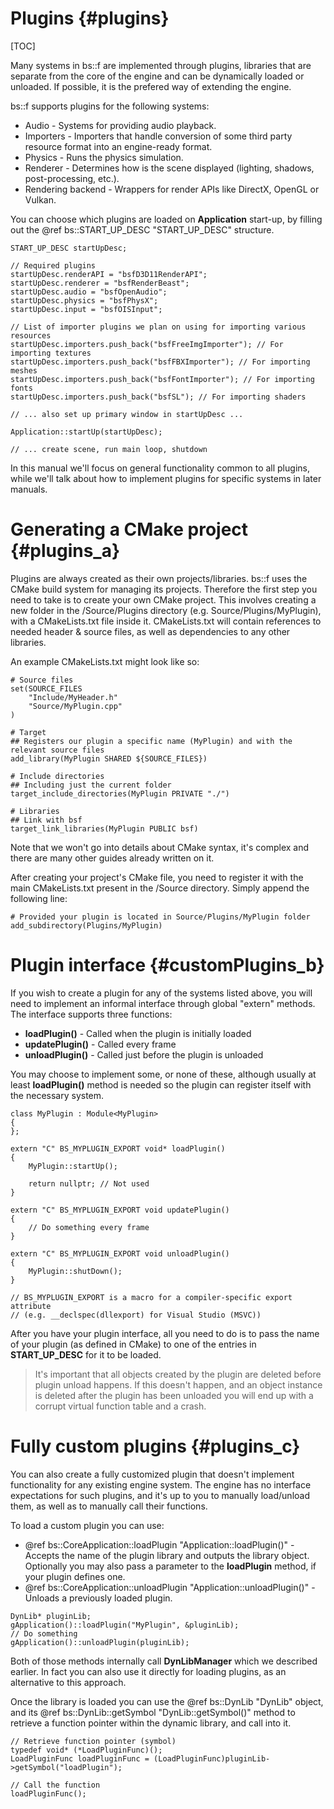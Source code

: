 Plugins						{#plugins}
===============
[TOC]

Many systems in bs::f are implemented through plugins, libraries that are separate from the core of the engine and can be dynamically loaded or unloaded. If possible, it is the prefered way of extending the engine.

bs::f supports plugins for the following systems:
 - Audio - Systems for providing audio playback.
 - Importers - Importers that handle conversion of some third party resource format into an engine-ready format.
 - Physics - Runs the physics simulation.
 - Renderer - Determines how is the scene displayed (lighting, shadows, post-processing, etc.). 
 - Rendering backend - Wrappers for render APIs like DirectX, OpenGL or Vulkan.
 
You can choose which plugins are loaded on **Application** start-up, by filling out the @ref bs::START_UP_DESC "START_UP_DESC" structure.

~~~~~~~~~~~~~{.cpp}
START_UP_DESC startUpDesc;

// Required plugins
startUpDesc.renderAPI = "bsfD3D11RenderAPI";
startUpDesc.renderer = "bsfRenderBeast";
startUpDesc.audio = "bsfOpenAudio";
startUpDesc.physics = "bsfPhysX";
startUpDesc.input = "bsfOISInput";

// List of importer plugins we plan on using for importing various resources
startUpDesc.importers.push_back("bsfFreeImgImporter"); // For importing textures
startUpDesc.importers.push_back("bsfFBXImporter"); // For importing meshes
startUpDesc.importers.push_back("bsfFontImporter"); // For importing fonts
startUpDesc.importers.push_back("bsfSL"); // For importing shaders

// ... also set up primary window in startUpDesc ...

Application::startUp(startUpDesc);

// ... create scene, run main loop, shutdown
~~~~~~~~~~~~~ 
 
In this manual we'll focus on general functionality common to all plugins, while we'll talk about how to implement plugins for specific systems in later manuals. 

# Generating a CMake project {#plugins_a}
Plugins are always created as their own projects/libraries. bs::f uses the CMake build system for managing its projects. Therefore the first step you need to take is to create your own CMake project. This involves creating a new folder in the /Source/Plugins directory (e.g. Source/Plugins/MyPlugin), with a CMakeLists.txt file inside it. CMakeLists.txt will contain references to needed header & source files, as well as dependencies to any other libraries. 
 
An example CMakeLists.txt might look like so:
~~~~~~~~~~~~~
# Source files
set(SOURCE_FILES
	"Include/MyHeader.h"
	"Source/MyPlugin.cpp"	
)

# Target
## Registers our plugin a specific name (MyPlugin) and with the relevant source files
add_library(MyPlugin SHARED ${SOURCE_FILES})

# Include directories
## Including just the current folder
target_include_directories(MyPlugin PRIVATE "./")

# Libraries
## Link with bsf
target_link_libraries(MyPlugin PUBLIC bsf)
~~~~~~~~~~~~~

Note that we won't go into details about CMake syntax, it's complex and there are many other guides already written on it.

After creating your project's CMake file, you need to register it with the main CMakeLists.txt present in the /Source directory. Simply append the following line:
~~~~~~~~~~~~~
# Provided your plugin is located in Source/Plugins/MyPlugin folder
add_subdirectory(Plugins/MyPlugin)
~~~~~~~~~~~~~

# Plugin interface {#customPlugins_b}
If you wish to create a plugin for any of the systems listed above, you will need to implement an informal interface through global "extern" methods. The interface supports three functions:
 - **loadPlugin()** - Called when the plugin is initially loaded
 - **updatePlugin()** - Called every frame
 - **unloadPlugin()** - Called just before the plugin is unloaded
 
You may choose to implement some, or none of these, although usually at least **loadPlugin()** method is needed so the plugin can register itself with the necessary system.
~~~~~~~~~~~~~{.cpp}
class MyPlugin : Module<MyPlugin>
{
};

extern "C" BS_MYPLUGIN_EXPORT void* loadPlugin()
{
	MyPlugin::startUp();

	return nullptr; // Not used
}

extern "C" BS_MYPLUGIN_EXPORT void updatePlugin()
{
	// Do something every frame
}

extern "C" BS_MYPLUGIN_EXPORT void unloadPlugin()
{
	MyPlugin::shutDown();
}

// BS_MYPLUGIN_EXPORT is a macro for a compiler-specific export attribute
// (e.g. __declspec(dllexport) for Visual Studio (MSVC))
~~~~~~~~~~~~~

After you have your plugin interface, all you need to do is to pass the name of your plugin (as defined in CMake) to one of the entries in **START_UP_DESC** for it to be loaded.

> It's important that all objects created by the plugin are deleted before plugin unload happens. If this doesn't happen, and an object instance is deleted after the plugin has been unloaded you will end up with a corrupt virtual function table and a crash. 

# Fully custom plugins {#plugins_c}
You can also create a fully customized plugin that doesn't implement functionality for any existing engine system. The engine has no interface expectations for such plugins, and it's up to you to manually load/unload them, as well as to manually call their functions.

To load a custom plugin you can use:
 - @ref bs::CoreApplication::loadPlugin "Application::loadPlugin()" - Accepts the name of the plugin library and outputs the library object. Optionally you may also pass a parameter to the **loadPlugin** method, if your plugin defines one.
 - @ref bs::CoreApplication::unloadPlugin "Application::unloadPlugin()" - Unloads a previously loaded plugin. 

~~~~~~~~~~~~~{.cpp}
DynLib* pluginLib;
gApplication()::loadPlugin("MyPlugin", &pluginLib);
// Do something
gApplication()::unloadPlugin(pluginLib);
~~~~~~~~~~~~~ 
 
Both of those methods internally call **DynLibManager** which we described earlier. In fact you can also use it directly for loading plugins, as an alternative to this approach.

Once the library is loaded you can use the @ref bs::DynLib "DynLib" object, and its @ref bs::DynLib::getSymbol "DynLib::getSymbol()" method to retrieve a function pointer within the dynamic library, and call into it. 
~~~~~~~~~~~~~{.cpp}
// Retrieve function pointer (symbol)
typedef void* (*LoadPluginFunc)();
LoadPluginFunc loadPluginFunc = (LoadPluginFunc)pluginLib->getSymbol("loadPlugin");

// Call the function
loadPluginFunc();
~~~~~~~~~~~~~